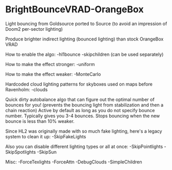 # BrightBounceVRAD-OrangeBox
Light bouncing from Goldsource ported to Source (to avoid an impression of Doom2 per-sector lighting)

Produce brighter indirect lighting (bounced lighting) than stock OrangeBox VRAD

How to enable the algo:
-hl1bounce -skipchildren (can be used separately)

How to make the effect stronger:
-uniform

How to make the effect weaker:
-MonteCarlo

Hardcoded cloud lighting patterns for skyboxes used on maps before Ravenholm:
-clouds

Quick dirty autobalance algo that can figure out the optimal number of bounces for you! (prevents the bouncing light from stabilization and then a chain reaction) Active by default as long as you do not specify bounce number. Typically gives you 3-4 bounces. Stops bouncing when the new bounce is less than 10% weaker.

Since HL2 was originally made with so much fake lighting, here's a legacy system to clean it up:
-SkipFakeLights

Also you can disable different lighting types or all at once:
-SkipPointlights
-SkipSpotlights
-SkipSun

Misc:
-ForceTexlights
-ForceAttn
-DebugClouds
-SimpleChildren
